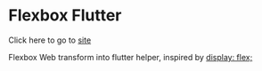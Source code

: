 # Flexbox Flutter

Click here to go to [site](https://jethro91.github.io/web-flexbox-to-flutter/)

Flexbox Web transform into flutter helper, inspired by
[display: flex;](https://flexbox.help/)

